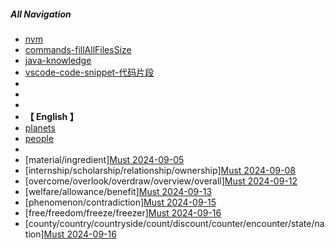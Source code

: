 ##### All Navigation

- [nvm](6-TOOLS/1-MAC/2-nvm.md)
- [commands-fillAllFilesSize](6-TOOLS/Commands/1-Commands.md)
- [java-knowledge](2-BACKEND/1-JAVA/3-annotation-and-knowledges.md)
- [vscode-code-snippet-代码片段](6-TOOLS/3-VSCODE/2-code-snippet.json)
-
-
-
- **【 English 】**
- [planets](4-ENGLISH/0-0-CLASSIFICATION/04-Classification/3-Planet.md)
- [people](4-ENGLISH/0-0-CLASSIFICATION/BB-44-People.md)
-
- [material/ingredient][Must 2024-09-05](4-ENGLISH/0-0-CLASSIFICATION/00-IELTS/IELTS-Must-240801.md)
- [internship/scholarship/relationship/ownership][Must 2024-09-08](4-ENGLISH/0-0-CLASSIFICATION/00-IELTS/IELTS-Must-240801.md)
- [overcome/overlook/overdraw/overview/overall][Must 2024-09-12](4-ENGLISH/0-0-CLASSIFICATION/00-IELTS/IELTS-Must-240801.md)
- [welfare/allowance/benefit][Must 2024-09-13](4-ENGLISH/0-0-CLASSIFICATION/00-IELTS/IELTS-Must-240801.md)
- [phenomenon/contradiction][Must 2024-09-15](4-ENGLISH/0-0-CLASSIFICATION/00-IELTS/IELTS-Must-240801.md)
- [free/freedom/freeze/freezer][Must 2024-09-16](4-ENGLISH/0-0-CLASSIFICATION/00-IELTS/IELTS-Must-240801.md)
- [county/country/countryside/count/discount/counter/encounter/state/nation][Must 2024-09-16](4-ENGLISH/0-0-CLASSIFICATION/00-IELTS/IELTS-Must-240801.md)
